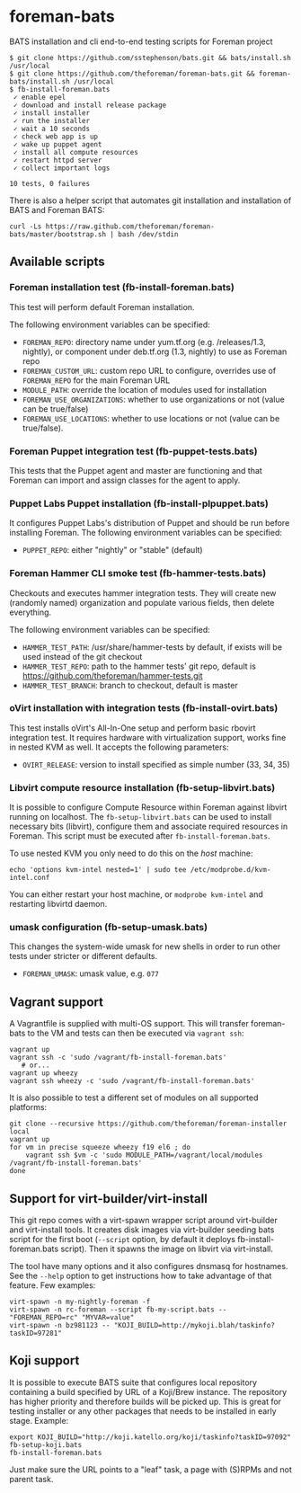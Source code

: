 # foreman-bats

BATS installation and cli end-to-end testing scripts for Foreman project

    $ git clone https://github.com/sstephenson/bats.git && bats/install.sh /usr/local
    $ git clone https://github.com/theforeman/foreman-bats.git && foreman-bats/install.sh /usr/local
    $ fb-install-foreman.bats
     ✓ enable epel
     ✓ download and install release package
     ✓ install installer
     ✓ run the installer
     ✓ wait a 10 seconds
     ✓ check web app is up
     ✓ wake up puppet agent
     ✓ install all compute resources
     ✓ restart httpd server
     ✓ collect important logs

    10 tests, 0 failures

There is also a helper script that automates git installation and installation
of BATS and Foreman BATS:

    curl -Ls https://raw.github.com/theforeman/foreman-bats/master/bootstrap.sh | bash /dev/stdin

## Available scripts

### Foreman installation test (fb-install-foreman.bats)

This test will perform default Foreman installation.

The following environment variables can be specified:

* `FOREMAN_REPO`: directory name under yum.tf.org (e.g. /releases/1.3, nightly),
  or component under deb.tf.org (1.3, nightly) to use as Foreman repo
* `FOREMAN_CUSTOM_URL`: custom repo URL to configure, overrides use of
  `FOREMAN_REPO` for the main Foreman URL
* `MODULE_PATH`: override the location of modules used for installation
* `FOREMAN_USE_ORGANIZATIONS`: whether to use organizations or not (value can be true/false)
* `FOREMAN_USE_LOCATIONS`: whether to use locations or not (value can be true/false).

### Foreman Puppet integration test (fb-puppet-tests.bats)

This tests that the Puppet agent and master are functioning and that Foreman can
import and assign classes for the agent to apply.

### Puppet Labs Puppet installation (fb-install-plpuppet.bats)

It configures Puppet Labs's distribution of Puppet and should be run before
installing Foreman.  The following environment variables can be specified:

* `PUPPET_REPO`: either "nightly" or "stable" (default)

### Foreman Hammer CLI smoke test (fb-hammer-tests.bats)

Checkouts and executes hammer integration tests. They will create new
(randomly named) organization and populate various fields, then delete
everything.

The following environment variables can be specified:

* `HAMMER_TEST_PATH`: /usr/share/hammer-tests by default, if exists will be
  used instead of the git checkout
* `HAMMER_TEST_REPO`: path to the hammer tests' git repo, default is https://github.com/theforeman/hammer-tests.git
* `HAMMER_TEST_BRANCH`: branch to checkout, default is master

### oVirt installation with integration tests (fb-install-ovirt.bats)

This test installs oVirt's All-In-One setup and
perform basic rbovirt integration test. It requires hardware with
virtualization support, works fine in nested KVM as well. It accepts the
following parameters:

* `OVIRT_RELEASE`: version to install specified as simple number (33, 34, 35)

### Libvirt compute resource installation (fb-setup-libvirt.bats)

It is possible to configure Compute Resource within Foreman against libvirt
running on localhost. The `fb-setup-libvirt.bats` can be used to install
necessary bits (libvirt), configure them and associate required resources in
Foreman. This script must be executed after `fb-install-foreman.bats`.

To use nested KVM you only need to do this on the *host* machine:

    echo 'options kvm-intel nested=1' | sudo tee /etc/modprobe.d/kvm-intel.conf

You can either restart your host machine, or `modprobe kvm-intel` and
restarting libvirtd daemon.

### umask configuration (fb-setup-umask.bats)

This changes the system-wide umask for new shells in order to run other tests
under stricter or different defaults.

* `FOREMAN_UMASK`: umask value, e.g. `077`

## Vagrant support

A Vagrantfile is supplied with multi-OS support.  This will transfer
foreman-bats to the VM and tests can then be executed via `vagrant ssh`:

    vagrant up
    vagrant ssh -c 'sudo /vagrant/fb-install-foreman.bats'
       # or...
    vagrant up wheezy
    vagrant ssh wheezy -c 'sudo /vagrant/fb-install-foreman.bats'

It is also possible to test a different set of modules on all supported
platforms:

    git clone --recursive https://github.com/theforeman/foreman-installer local
    vagrant up
    for vm in precise squeeze wheezy f19 el6 ; do
        vagrant ssh $vm -c 'sudo MODULE_PATH=/vagrant/local/modules /vagrant/fb-install-foreman.bats'
    done

## Support for virt-builder/virt-install

This git repo comes with a virt-spawn wrapper script around virt-builder and
virt-install tools. It creates disk images via virt-builder seeding bats
script for the first boot (`--script` option, by default it deploys
fb-install-foreman.bats script). Then it spawns the image on libvirt via
virt-install.

The tool have many options and it also configures dnsmasq for hostnames. See
the `--help` option to get instructions how to take advantage of that feature.
Few examples:

    virt-spawn -n my-nightly-foreman -f
    virt-spawn -n rc-foreman --script fb-my-script.bats -- "FOREMAN_REPO=rc" "MYVAR=value"
    virt-spawn -n bz981123 -- "KOJI_BUILD=http://mykoji.blah/taskinfo?taskID=97281"

## Koji support

It is possible to execute BATS suite that configures local repository
containing a build specified by URL of a Koji/Brew instance. The repository
has higher priority and therefore builds will be picked up. This is great for
testing installer or any other packages that needs to be installed in early
stage. Example:

    export KOJI_BUILD="http://koji.katello.org/koji/taskinfo?taskID=97092"
    fb-setup-koji.bats
    fb-install-foreman.bats

Just make sure the URL points to a "leaf" task, a page with (S)RPMs and not
parent task.
